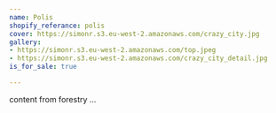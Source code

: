 ```yaml
---
name: Polis
shopify_referance: polis
cover: https://simonr.s3.eu-west-2.amazonaws.com/crazy_city.jpg
gallery:
- https://simonr.s3.eu-west-2.amazonaws.com/top.jpeg
- https://simonr.s3.eu-west-2.amazonaws.com/crazy_city_detail.jpg
is_for_sale: true

---
```

content from forestry ...
